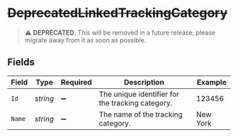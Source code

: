 # ~~DeprecatedLinkedTrackingCategory~~

> :warning: **DEPRECATED**: This will be removed in a future release, please migrate away from it as soon as possible.


## Fields

| Field                                            | Type                                             | Required                                         | Description                                      | Example                                          |
| ------------------------------------------------ | ------------------------------------------------ | ------------------------------------------------ | ------------------------------------------------ | ------------------------------------------------ |
| `Id`                                             | *string*                                         | :heavy_minus_sign:                               | The unique identifier for the tracking category. | 123456                                           |
| `Name`                                           | *string*                                         | :heavy_minus_sign:                               | The name of the tracking category.               | New York                                         |
